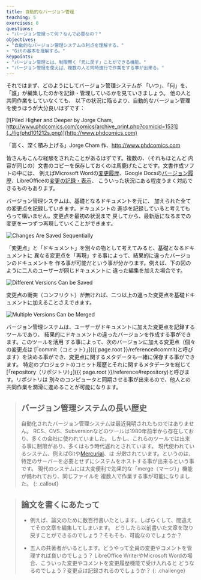 ```yaml
---
title: 自動的なバージョン管理
teaching: 5
exercises: 0
questions:
- "バージョン管理って何？なんで必要なの？"
objectives:
- "自動的なバージョン管理システムの利点を理解する。"
- "Gitの基本を理解する。"
keypoints:
- "バージョン管理とは、制限無く「元に戻す」ことができる機能。"
- "バージョン管理を使えば、複数の人と同時進行で作業をする事が出来る。"
---
```


それではまず、どのようにしてバージョン管理システムが
「いつ」、「何」を、「誰」が編集したのかを記録・管理しているかを見ていきましょう。
他の人と共同作業をしていなくても、
以下の状況に陥るより、自動的なバージョン管理を使うほうが大分良いはずです：

[![Piled Higher and Deeper by Jorge Cham, http://www.phdcomics.com/comics/archive_print.php?comicid=1531](../fig/phd101212s.png)](http://www.phdcomics.com)

「高く、深く積み上げる」Jorge Cham 作、http://www.phdcomics.com

皆さんもこんな経験をされたことがあるはずです。複数の、（それもほとんど
内容が同じの）文書のコピーを保存しておくのは馬鹿げたことです。文書作成ソフトの中には、
例えばMicrosoft Wordの[変更履歴](https://support.office.com/en-us/article/Track-changes-in-Word-197ba630-0f5f-4a8e-9a77-3712475e806a)、Google Docsの[バージョン履歴](https://support.google.com/docs/answer/190843?hl=en)、LibreOfficeの[変更の記録・表示](https://help.libreoffice.org/Common/Recording_and_Displaying_Changes)、
こういった状況にある程度うまく対応できるものもあります。

バージョン管理システムは、基礎となるドキュメントを元に、
加えられた全ての変更点を記録していきます。ドキュメントの
進歩を記録していると考えてもらって構いません。変更点を最初の状況まで
戻してから、最新版になるまでの変更を一つずつ再現していくことができます。

![Changes Are Saved Sequentially](../fig/play-changes.svg)

「変更点」と「ドキュメント」を別々の物として考えてみると、基礎となるドキュメントに
異なる変更点を「再現」する事によって、結果的に違ったバージョンのドキュメントを
作る事が可能だという事が分かります。例えば、下の図のように二人のユーザーが同じドキュメントに
違った編集を加えた場合です。

![Different Versions Can be Saved](../fig/versions.svg)

変更点の衝突（コンフリクト）が無ければ、二つ以上の違った変更点を基礎ドキュメントに加えることさえできます。

![Multiple Versions Can be Merged](../fig/merge.svg)

バージョン管理システムは、ユーザーがドキュメントに加えた変更点を記録するツールであり、
結果的にドキュメントの違ったバージョンを作成する事ができます。このツールを活用
する事によって、次のバージョンに加える変更点（個々の変更点は
[「commit（コミット）」]({{ page.root }}/reference#commit)と呼びます）を決める事ができ、変更点に関するメタデータも一緒に保存する事ができます。
特定のプロジェクトのコミット履歴とそれに関するメタデータを総じて
[「repository（リポジトリ）」]({{ page.root }}/reference#repository)と呼びます。リポジトリは
別々のコンピュータと同期させる事が出来るので、他人との共同作業を潤滑に進めることが可能になります。

> ## バージョン管理システムの長い歴史
>
> 自動化されたバージョン管理システムは最近発明されたものではありません。
> RCS、CVS、Subversionなどのツールは1980年前半から存在しており、多くの会社に使われていました。
> しかし、これらのツールでは出来る事に制限があり、多くはもう時代遅れとされています。
> 現代使われているシステム、例えばGitや[Mercurial](https://swcarpentry.github.io/hg-novice/)、は
> *分散*されています。というのは、特定のサーバーを必要とせずにシステムをホストする事が出来るという事です。
> 現代のシステムには大変便利で効果的な「merge（マージ）」機能が備われており、同じファイルを
> 複数人で作業する事が可能になりました。
{: .callout}

> ## 論文を書くにあたって
>
> *   例えば、論文のために数百行書いたとします。しばらくして、間違えてその文章を編集してしまいます。
>     どうしたら以前書いた文章を取り戻すことができるのでしょう？そもそも、可能なのでしょうか？
>
> *   五人の共著者がいるとします。どうやって全員の変更やコメントを管理すれば良いのでしょう？
>     LibreOffice WriterやMicrosoft Wordの場合、こういった変更やコメントを変更履歴機能で受け入れると
>     どうなるのでしょう？変更点は記録されるのでしょうか？
{: .challenge}

